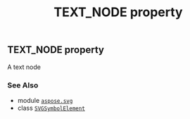 ﻿---
title: TEXT_NODE property
second_title: Aspose.SVG for Python via .NET API References
description: 
type: docs
weight: 560
url: /python-net/aspose.svg/svgsymbolelement/text_node/
is_root: false
---

## TEXT_NODE property


A text node

### See Also
* module [`aspose.svg`](../../)
* class [`SVGSymbolElement`](/svg/python-net/aspose.svg/svgsymbolelement)
